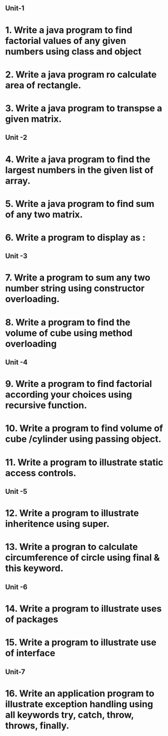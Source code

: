 ## Unit-1
# 1. Write a java program to find factorial values of any given numbers using class and object 
# 2. Write a java program ro calculate area of rectangle. 
# 3. Write a java program to transpse a given matrix. 
## Unit -2 
# 4. Write a java program to find the largest numbers in the given list of array. 
# 5. Write a java program to find sum of any two matrix. 
# 6. Write a program to display as : 
<!-- 1
1 2
1 2 3   
1 2 3 4 -->
## Unit -3 
# 7. Write a program to sum any two number string using constructor overloading. 
# 8. Write a program to find the volume of cube using method overloading 

## Unit -4 
# 9. Write a program to find factorial according your choices using recursive function.
# 10.  Write a program to find volume of cube /cylinder using passing object.
# 11.  Write a program to illustrate static access controls.




## Unit -5

# 12. Write a program to illustrate inheritence using super. 
# 13.  Write a progran to calculate circumference of circle using final & this keyword. 

## Unit -6
# 14. Write a program to illustrate uses of packages 
# 15. Write a program to illustrate use of interface


## Unit-7 
# 16. Write an application program to illustrate exception handling using all keywords try, catch, throw, throws, finally. 
